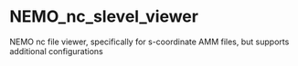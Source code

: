 # NEMO_nc_slevel_viewer
NEMO nc file viewer, specifically for s-coordinate AMM files, but supports additional configurations
